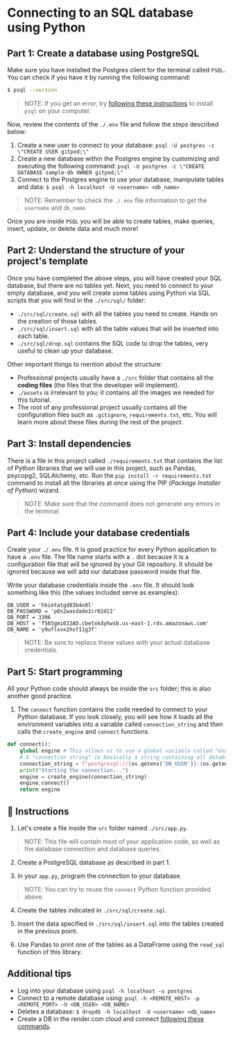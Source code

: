 # Connecting to an SQL database using Python

## Part 1: Create a database using PostgreSQL

Make sure you have installed the Postgres client for the terminal called `PSQL`. You can check if you have it by running the following command:

```bash
$ psql --version
```

> NOTE: If you get an error, try [following these instructions](https://www.timescale.com/blog/how-to-install-psql-on-mac-ubuntu-debian-windows/) to install `psql` on your computer.

Now, review the contents of the `./.env` file and follow the steps described below:

1. Create a new user to connect to your database: `psql -U postgres -c \"CREATE USER gitpod;\"`
2. Create a new database within the Postgres engine by customizing and executing the following command: `psql -U postgres -c \"CREATE DATABASE sample-db OWNER gitpod;\"`
3. Connect to the Postgres engine to use your database, manipulate tables and data: `$ psql -h localhost -U <username> <db_name>`

> NOTE: Remember to check the `./.env` file information to get the `username` and `db_name`.

Once you are inside `PSQL` you will be able to create tables, make queries, insert, update, or delete data and much more!

## Part 2: Understand the structure of your project's template

Once you have completed the above steps, you will have created your SQL database, but there are no tables yet. Next, you need to connect to your empty database, and you will create some tables using Python via SQL scripts that you will find in the `./src/sql/` folder:

- `./src/sql/create.sql` with all the tables you need to create. Hands on the creation of those tables.
- `./src/sql/insert.sql` with all the table values that will be inserted into each table.
- `./src/sql/drop.sql` contains the SQL code to drop the tables, very useful to clean up your database.

Other important things to mention about the structure:

- Professional projects usually have a `./src` folder that contains all the **coding files** (the files that the developer will implement).
- `./assets` is irrelevant to you; it contains all the images we needed for this tutorial.
- The root of any professional project usually contains all the configuration files such as `.gitignore`, `requirements.txt`, etc. You will learn more about these files during the rest of the project.

## Part 3: Install dependencies

There is a file in this project called `./requirements.txt` that contains the list of Python libraries that we will use in this project, such as Pandas, psycopg2, SQLAlchemy, etc. Run the `pip install -r requirements.txt` command to install all the libraries at once using the PIP (*Package Installer of Python*) wizard.

> NOTE: Make sure that the command does not generate any errors in the terminal.

## Part 4: Include your database credentials

Create your `./.env` file. It is good practice for every Python application to have a `.env` file. The file name starts with a `.` dot because it is a configuration file that will be ignored by your Git repository. It should be ignored because we will add our database password inside that file.

Write your database credentials inside the `.env` file. It should look something like this (the values included serve as examples):

```text
DB_USER = 'hkietatgd83b4x0l'
DB_PASSWORD = 'p0s2wasdado1cr02d12'
DB_PORT = 3306
DB_HOST = 'f565gmi022AD.cbetxkdyhwsb.us-east-1.rds.amazonaws.com'
DB_NAME = 'y9uflxvx2hsf11g3f'
```

> NOTE: Be sure to replace these values with your actual database credentials.

## Part 5: Start programming

All your Python code should always be inside the `src` folder; this is also another good practice.

1. The `connect` function contains the code needed to connect to your Python database. If you look closely, you will see how it loads all the environment variables into a variable called `connection_string` and then calls the `create_engine` and `connect` functions.

```py
def connect():
    global engine # This allows us to use a global variable called "engine"
    # A "connection string" is basically a string containing all database credentials together.
    connection_string = f"postgresql://{os.getenv('DB_USER')}:{os.getenv('DB_PASSWORD')}@{os.getenv('DB_HOST')}/{os.getenv('DB_NAME')}?autocommit=true"
    print("Starting the connection...")
    engine = create_engine(connection_string)
    engine.connect()
    return engine
```

## 📝 Instructions

1. Let's create a file inside the `src` folder named `./src/app.py`.

> NOTE: This file will contain most of your application code, as well as the database connection and database queries.

2. Create a PostgreSQL database as described in part 1.

3. In your `app.py`, program the connection to your database.

> NOTE: You can try to reuse the `connect` Python function provided above.

4. Create the tables indicated in `./src/sql/create.sql`.

5. Insert the data specified in `./src/sql/insert.sql` into the tables created in the previous point.

6. Use Pandas to print one of the tables as a DataFrame using the `read_sql` function of this library.

## Additional tips

- Log into your database using `psql -h localhost -u postgres`
- Connect to a remote database using: `psql -h <REMOTE_HOST> -p <REMOTE_PORT> -U <DB_USER> <DB_NAME>`
- Deletes a database: `$ dropdb -h localhost -U <username> <db_name>`
- Create a DB in the render.com cloud and connect [following these commands](https://render.com/docs/databases#connecting-from-outside-render).

